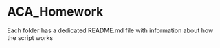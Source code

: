 # ACA_Homework
Each folder has a dedicated README.md file with information about how the script works
